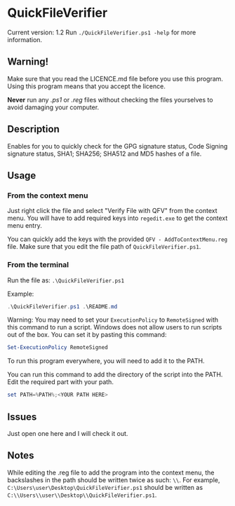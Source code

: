 # QuickFileVerifier

Current version: 1.2
Run `./QuickFileVerifier.ps1 -help` for more information.

## Warning!

Make sure that you read the LICENCE.md file before you use this program. Using this program means that you accept the licence.

**Never** run any _.ps1_ or _.reg_ files without checking the files yourselves to avoid damaging your computer.

## Description

Enables for you to quickly check for the GPG signature status, Code Signing signature status, SHA1; SHA256; SHA512 and MD5 hashes of a file.

## Usage

### From the context menu

Just right click the file and select "Verify File with QFV" from the context menu. You will have to add required keys into `regedit.exe` to get the context menu entry.

You can quickly add the keys with the provided `QFV - AddToContextMenu.reg` file. Make sure that you edit the file path of `QuickFileVerifier.ps1`.

### From the terminal

Run the file as: `.\QuickFileVerifier.ps1`

Example:
```powershell
.\QuickFileVerifier.ps1 .\README.md
```

Warning: You may need to set your `ExecutionPolicy` to `RemoteSigned` with this command to run a script. Windows does not allow users to run scripts out of the box.
You can set it by pasting this command:
```powershell
Set-ExecutionPolicy RemoteSigned
```
To run this program everywhere, you will need to add it to the PATH.

You can run this command to add the directory of the script into the PATH. Edit the required part with your path.
```powershell
set PATH=%PATH%;<YOUR PATH HERE>
```

## Issues

Just open one here and I will check it out.

## Notes

While editing the .reg file to add the program into the context menu, the backslashes in the path should be written twice as such: `\\`. For example, `C:\Users\user\Desktop\QuickFileVerifier.ps1` should be written as `C:\\Users\\user\\Desktop\\QuickFileVerifier.ps1`.

